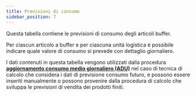 ```yaml
---
title: Previsioni di consumo
sidebar_position: 7
---
```

Questa tabella contiene le previsioni di consumo degli articoli buffer.

Per ciascun articolo a buffer e per ciascuna unità logistica è possibile indicare quale valore di consumo si prevede con dettaglio giornaliero.

I dati contenuti in questa tabella vengono utilizzati dalla procedura [**aggiornamento consumo medio giornaliero (ADU)**](/docs/ddmrp/procedures/ADU-update) nel caso di tecnica di calcolo che considera i dati di previsione consumo futuro, e possono essere inseriti manualmente o possono provenire dalla procedura di calcolo che sviluppa le previsioni di vendita dei prodotti finiti.
